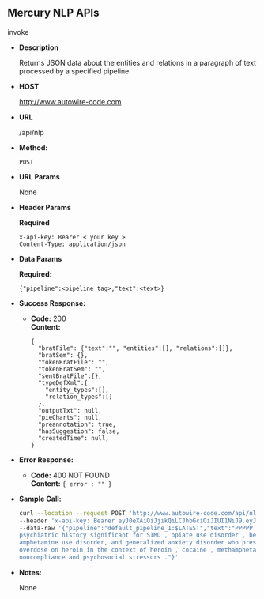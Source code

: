 
**Mercury NLP APIs**
----
invoke

* **Description**

  Returns JSON data about the entities and relations in a paragraph of text processed by a specified pipeline.

* **HOST**

  http://www.autowire-code.com  

* **URL**

  /api/nlp

* **Method:**

  `POST`
  
* **URL Params**

  None

* **Header Params**

  **Required**

  `x-api-key: Bearer < your key >` <br>
  `Content-Type: application/json`

* **Data Params**

  **Required:**

  `{"pipeline":<pipeline tag>,"text":<text>}`

* **Success Response:**

  * **Code:** 200 <br />
    **Content:** 
    ```
    { 
      "bratFile": {"text":"", "entities":[], "relations":[]},
      "bratSem": {},
      "tokenBratFile": "",
      "tokenBratSem": "",
      "sentBratFile":{},
      "typeDefXml":{
        "entity_types":[],
        "relation_types":[]
      },
      "outputTxt": null,
      "pieCharts": null,
      "preannotation": true,
      "hasSuggestion": false,
      "createdTime": null,
    }
    ```
 
* **Error Response:**

  * **Code:** 400 NOT FOUND <br />
    **Content:** `{ error : "" }`

* **Sample Call:**

  ```bash
  curl --location --request POST 'http://www.autowire-code.com/api/nlp' 
  --header 'x-api-key: Bearer eyJ0eXAiOiJjikQiLCJhbGciOiJIUI1NiJ9.eyJ1c2VySWQiOiI1IiwidXJsjoiaHR0cDjOuH3d3dy5hdXRvd2lyZS1jb2RlLmNvbSJ9.lgNDASH4jip7jwuZVllNqiW1ZpSYdWuaOP92cmMlIi8' --header 'Content-Type: application/json' 
  --data-raw '{"pipeline":"default_pipeline_1:$LATEST","text":"PPPPP is a 21 yo female with past 
  psychiatric history significant for SIMD , opiate use disorder , benzodiazepine use disorder , 
  amphetamine use disorder, and generalized anxiety disorder who presents with SI with plan to 
  overdose on heroin in the context of heroin , cocaine , methamphetamine abuse , medication 
  noncompliance and psychosocial stressors ."}'
  ```

* **Notes:**

  None